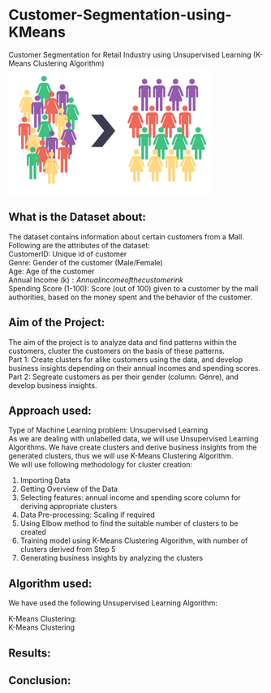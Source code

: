 # Customer-Segmentation-using-KMeans
Customer Segmentation for Retail Industry using Unsupervised Learning (K-Means Clustering Algorithm)
<img src="Screenshots/Clustering.PNG" height="250" width="400">

## What is the Dataset about:
The dataset contains information about certain customers from a Mall. Following are the attributes of the dataset:<br>
CustomerID: Unique id of customer<br>
Genre: Gender of the customer (Male/Female)<br>
Age: Age of the customer<br>
Annual Income (k$): Annual income of the customer in k$<br>
Spending Score (1-100): Score (out of 100) given to a customer by the mall authorities, based on the money spent and the behavior of the customer.

## Aim of the Project:
The aim of the project is to analyze data and find patterns within the customers, cluster the customers on the basis of these patterns.<br>
Part 1: Create clusters for alike customers using the data, and develop business insights depending on their annual incomes and spending scores.<br>
Part 2: Segreate customers as per their gender (column: Genre), and develop business insights.

## Approach used:
Type of Machine Learning problem: Unsupervised Learning<br>
As we are dealing with unlabelled data, we will use Unsupervised Learning Algorithms. We have create clusters and derive business insights from the generated clusters, thus we will use K-Means Clustering Algorithm.<br>
We will use following methodology for cluster creation:
1) Importing Data
2) Getting Overview of the Data
3) Selecting features: annual income and spending score column for deriving appropriate clusters
4) Data Pre-processing: Scaling if required
5) Using Elbow method to find the suitable number of clusters to be created
6) Training model using K-Means Clustering Algorithm, with number of clusters derived from Step 5
7) Generating business insights by analyzing the clusters

## Algorithm used:
We have used the following Unsupervised Learning Algorithm:

K-Means Clustering:<br>
K-Means Clustering

## Results:

## Conclusion:
